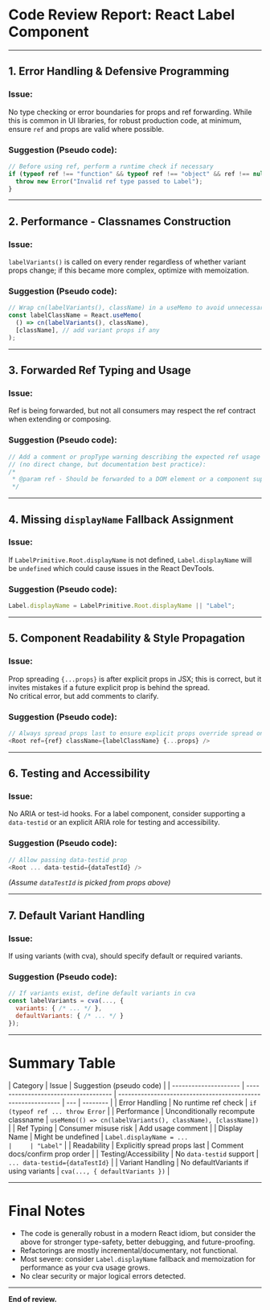 # Code Review Report: React Label Component

---

## 1. **Error Handling & Defensive Programming**

### **Issue:**

No type checking or error boundaries for props and ref forwarding. While this is common in UI libraries, for robust production code, at minimum, ensure `ref` and props are valid where possible.

### **Suggestion (Pseudo code):**

```javascript
// Before using ref, perform a runtime check if necessary
if (typeof ref !== "function" && typeof ref !== "object" && ref !== null) {
  throw new Error("Invalid ref type passed to Label");
}
```

---

## 2. **Performance - Classnames Construction**

### **Issue:**

`labelVariants()` is called on every render regardless of whether variant props change; if this became more complex, optimize with memoization.

### **Suggestion (Pseudo code):**

```javascript
// Wrap cn(labelVariants(), className) in a useMemo to avoid unnecessary recalculation
const labelClassName = React.useMemo(
  () => cn(labelVariants(), className),
  [className], // add variant props if any
);
```

---

## 3. **Forwarded Ref Typing and Usage**

### **Issue:**

Ref is being forwarded, but not all consumers may respect the ref contract when extending or composing.

### **Suggestion (Pseudo code):**

```javascript
// Add a comment or propType warning describing the expected ref usage
// (no direct change, but documentation best practice):
/*
 * @param ref - Should be forwarded to a DOM element or a component supporting ref forwarding
 */
```

---

## 4. **Missing `displayName` Fallback Assignment**

### **Issue:**

If `LabelPrimitive.Root.displayName` is not defined, `Label.displayName` will be `undefined` which could cause issues in the React DevTools.

### **Suggestion (Pseudo code):**

```javascript
Label.displayName = LabelPrimitive.Root.displayName || "Label";
```

---

## 5. **Component Readability & Style Propagation**

### **Issue:**

Prop spreading `{...props}` is after explicit props in JSX; this is correct, but it invites mistakes if a future explicit prop is behind the spread.  
No critical error, but add comments to clarify.

### **Suggestion (Pseudo code):**

```javascript
// Always spread props last to ensure explicit props override spread ones
<Root ref={ref} className={labelClassName} {...props} />
```

---

## 6. **Testing and Accessibility**

### **Issue:**

No ARIA or test-id hooks. For a label component, consider supporting a `data-testid` or an explicit ARIA role for testing and accessibility.

### **Suggestion (Pseudo code):**

```javascript
// Allow passing data-testid prop
<Root ... data-testid={dataTestId} />
```

_(Assume `dataTestId` is picked from props above)_

---

## 7. **Default Variant Handling**

### **Issue:**

If using variants (with cva), should specify default or required variants.

### **Suggestion (Pseudo code):**

```javascript
// If variants exist, define default variants in cva
const labelVariants = cva(..., {
  variants: { /* ... */ },
  defaultVariants: { /* ... */ }
});
```

---

# Summary Table

| Category              | Issue                                | Suggestion (pseudo code)                                     |
| --------------------- | ------------------------------------ | ------------------------------------------------------------ | --- | -------- |
| Error Handling        | No runtime ref check                 | `if (typeof ref ... throw Error`                             |
| Performance           | Unconditionally recompute classname  | `useMemo(() => cn(labelVariants(), className), [className])` |
| Ref Typing            | Consumer misuse risk                 | Add usage comment                                            |
| Display Name          | Might be undefined                   | `Label.displayName = ...                                     |     | "Label"` |
| Readability           | Explicitly spread props last         | Comment docs/confirm prop order                              |
| Testing/Accessibility | No `data-testid` support             | `... data-testid={dataTestId}`                               |
| Variant Handling      | No defaultVariants if using variants | `cva(..., { defaultVariants })`                              |

---

# Final Notes

- The code is generally robust in a modern React idiom, but consider the above for stronger type-safety, better debugging, and future-proofing.
- Refactorings are mostly incremental/documentary, not functional.
- Most severe: consider `Label.displayName` fallback and memoization for performance as your cva usage grows.
- No clear security or major logical errors detected.

---

**End of review.**
